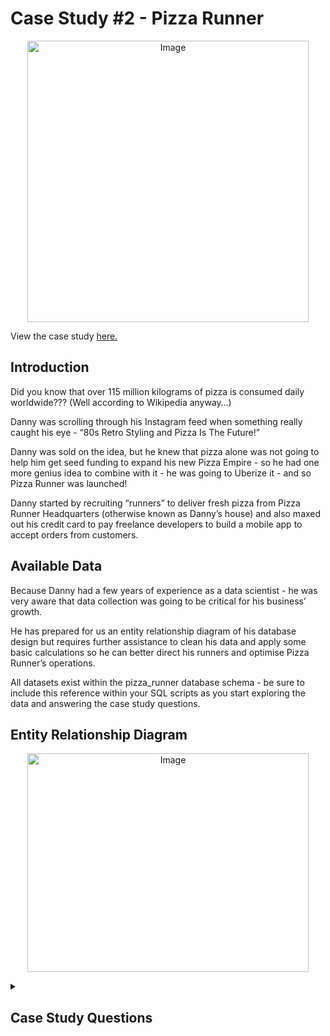 # Case Study #2 - Pizza Runner

<p align="center">
<img src="https://8weeksqlchallenge.com/images/case-study-designs/2.png" alt="Image" width="450" height="450">
  
 View the case study [here.](https://8weeksqlchallenge.com/case-study-2/) 

## Introduction
Did you know that over 115 million kilograms of pizza is consumed daily worldwide??? (Well according to Wikipedia anyway…)

Danny was scrolling through his Instagram feed when something really caught his eye - “80s Retro Styling and Pizza Is The Future!”

Danny was sold on the idea, but he knew that pizza alone was not going to help him get seed funding to expand his new Pizza Empire - so he had one more genius idea to combine with it - he was going to Uberize it - and so Pizza Runner was launched!

Danny started by recruiting “runners” to deliver fresh pizza from Pizza Runner Headquarters (otherwise known as Danny’s house) and also maxed out his credit card to pay freelance developers to build a mobile app to accept orders from customers.

## Available Data
Because Danny had a few years of experience as a data scientist - he was very aware that data collection was going to be critical for his business’ growth.

He has prepared for us an entity relationship diagram of his database design but requires further assistance to clean his data and apply some basic calculations so he can better direct his runners and optimise Pizza Runner’s operations.

All datasets exist within the pizza_runner database schema - be sure to include this reference within your SQL scripts as you start exploring the data and answering the case study questions.

## Entity Relationship Diagram

<p align="center">
<img src="https://user-images.githubusercontent.com/92220550/234104650-53ff5a5e-1689-4be8-b044-5e69f7c5ecb9.PNG" alt="Image" width="450" height="350">

<details>
  <summary><h2>Case Study Questions</h2></summary>
This case study has LOTS of questions - they are broken up by area of focus including:

- Pizza Metrics
- Runner and Customer Experience
- Ingredient Optimisation
- Pricing and Ratings
- Bonus DML Challenges (DML = Data Manipulation Language)
Each of the following case study questions can be answered using a single SQL statement.

Again, there are many questions in this case study - please feel free to pick and choose which ones you’d like to try!

Before you start writing your SQL queries however - you might want to investigate the data, you may want to do something with some of those null values and data types in the customer_orders and runner_orders tables!
<hr>
 <details>
    <summary><h3>A. Pizza Metrics</h3></summary>  
    <ol>
      <li>How many pizzas were ordered?</li>
      <li>How many unique customer orders were made?</li>
      <li>How many successful orders were delivered by each runner?</li>
      <li>How many of each type of pizza was delivered?</li>
      <li>How many Vegetarian and Meatlovers were ordered by each customer?</li>
      <li>What was the maximum number of pizzas delivered in a single order?</li>
      <li>For each customer, how many delivered pizzas had at least 1 change and how many had no changes?</li>
      <li>How many pizzas were delivered that had both exclusions and extras?</li>
      <li>What was the total volume of pizzas ordered for each hour of the day?</li>
      <li>What was the volume of orders for each day of the week?</li>
    </ol>
  </details>  
<hr>
  <details>
  <summary><h3>B. Runner and Customer Experience</h3></summary>
    <ol>
      <li>How many runners signed up for each 1 week period? (i.e. week starts 2021-01-01)</li>
      <li>What was the average time in minutes it took for each runner to arrive at the Pizza Runner HQ to pickup the order?</li>
      <li>Is there any relationship between the number of pizzas and how long the order takes to prepare?</li>
      <li>What was the average distance travelled for each customer?</li>
      <li>What was the difference between the longest and shortest delivery times for all orders?</li>
      <li>What was the average speed for each runner for each delivery and do you notice any trend for these values?</li>
      <li>What is the successful delivery percentage for each runner?</li>
    </ol>
  </details>    
<hr>
   <details>
        <summary><h3>C. Ingredient Optimisation<h3></summary>
        <ol>
          <li>What are the standard ingredients for each pizza?</li>
          <li>What was the most commonly added extra?</li>
          <li>What was the most common exclusion?</li>
          <li>Generate an order item for each record in the customers_orders table in the format of one of the following:
             <ul>
               <li>Meat Lovers</li>
               <li>Meat Lovers - Exclude Beef</li>
               <li>Meat Lovers - Extra Bacon</li>
               <li>Meat Lovers - Exclude Cheese, Bacon - Extra Mushroom, Peppers</li>
            </ul>
          </li>
          <li>Generate an alphabetically ordered comma separated ingredient list for each pizza order from the customer_orders table and add a 2x in front of any relevant ingredients
              <ul><li>For example: "Meat Lovers: 2xBacon, Beef, ... , Salami"</li></ul></li>
<li>What is the total quantity of each ingredient used in all delivered pizzas sorted by most frequent first?</li>
        </ol> 
      </details>   
<hr>
          <details>
            <summary><h3>D. Pricing and Ratings</h3></summary>
            <ol>
              <li>If a Meat Lovers pizza costs $12 and Vegetarian costs $10 and there were no charges for changes - how much money has Pizza Runner made so far if there are no delivery fees?</li>
              <li<What if there was an additional $1 charge for any pizza extras?</li>
          <ul><i>Add cheese is $1 extra</li></ul>
            <li>The Pizza Runner team now wants to add an additional ratings system that allows customers to rate their runner, how would you design an additional table for this new dataset - generate a schema for this new table and insert your own data for ratings for each successful customer order between 1 to 5.</li>
          <li>Using your newly generated table - can you join all of the information together to form a table which has the following information for successful deliveries?
            <ul>
              <li>customer_id</li>
              <li>order_id</li>
              <li>runner_id</li>
              <li>rating</li>
              <li>order_time</li>
              <li>pickup_time</li>
              <li>Time between order and pickup</li>
              <li>Delivery duration</li>
              <li>Average speed</li>
              <li>Total number of pizzas</li>
            </ul>
          </li>
<li>If a Meat Lovers pizza was $12 and Vegetarian $10 fixed prices with no cost for extras and each runner is paid $0.30 per kilometre traveled - how much money does Pizza Runner have left over after these deliveries?</li>
          </details>
<hr>
          <details>
            <summary><h3>E. Bonus Questions</h3></summary>
If Danny wants to expand his range of pizzas - how would this impact the existing data design? Write an INSERT statement to demonstrate what would happen if a new Supreme pizza with all the toppings was added to the Pizza Runner menu?  
     </details>
</details>
